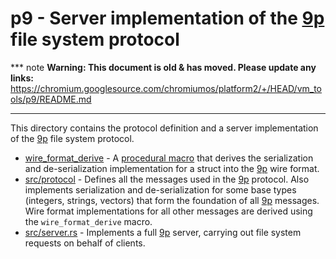 # p9 - Server implementation of the [9p] file system protocol

*** note
**Warning: This document is old & has moved.  Please update any links:**<br>
https://chromium.googlesource.com/chromiumos/platform2/+/HEAD/vm_tools/p9/README.md
***

This directory contains the protocol definition and a server implementation of
the [9p] file system protocol.

*   [wire_format_derive] - A [procedural macro] that derives the serialization
    and de-serialization implementation for a struct into the [9p] wire
    format.
*   [src/protocol] - Defines all the messages used in the [9p] protocol.  Also
    implements serialization and de-serialization for some base types
    (integers, strings, vectors) that form the foundation of all [9p]
    messages.  Wire format implementations for all other messages are derived
    using the `wire_format_derive` macro.
*   [src/server.rs] - Implements a full [9p] server, carrying out file system
    requests on behalf of clients.

[9p]: http://man.cat-v.org/plan_9/5/intro
[procedural macro]: https://doc.rust-lang.org/proc_macro/index.html
[src/protocol]: src/protocol/
[src/server.rs]: src/server.rs
[wire_format_derive]: wire_format_derive/
